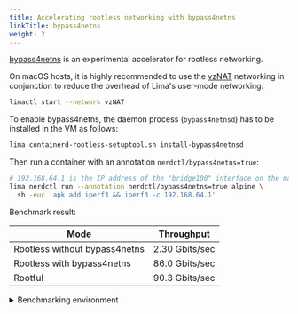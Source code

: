 ```yaml
---
title: Accelerating rootless networking with bypass4netns
linkTitle: bypass4netns
weight: 2
---
```


[bypass4netns](https://github.com/rootless-containers/bypass4netns) is an experimental accelerator for rootless networking.

On macOS hosts, it is highly recommended to use the [vzNAT](../../../../config/network/vmnet.md#vznat) networking in conjunction
to reduce the overhead of Lima's user-mode networking:

```bash
limactl start --network vzNAT
```

To enable bypass4netns, the daemon process (`bypass4netnsd`) has to be installed in the VM as follows:
<!-- TODO: install by default -->
```bash
lima containerd-rootless-setuptool.sh install-bypass4netnsd
```

Then run a container with an annotation `nerdctl/bypass4netns=true`:

```bash
# 192.168.64.1 is the IP address of the "bridge100" interface on the macOS host
lima nerdctl run --annotation nerdctl/bypass4netns=true alpine \
  sh -euc 'apk add iperf3 && iperf3 -c 192.168.64.1'
```

Benchmark result:

| Mode                          | Throughput     |
|-------------------------------|----------------|
| Rootless without bypass4netns | 2.30 Gbits/sec |
| Rootless with bypass4netns    | 86.0 Gbits/sec |
| Rootful                       | 90.3 Gbits/sec |

<details>
<summary>Benchmarking environment</summary>
<p>

- Lima version: 2.0.0-alpha.2
  - nerdctl 2.1.6
  - containerd 2.1.4
  - bypass4netns 0.4.2
- Container: Alpine Linux 3.22.2
  - iperf 3.19.1-r0 (apk)
- Guest: Ubuntu 25.04
- Host: macOS 26.0.1
  - iperf 3.19.1 (Homebrew)
- Hardware: MacBook Pro 2024 (M4 Max, 128 GiB)

</p>
</details>

